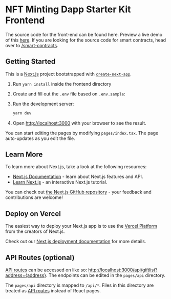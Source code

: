 # NFT Minting Dapp Starter Kit Frontend

The source code for the front-end can be found here. Preview a live demo of this [here](https://nonfungiblecoinbaes.vercel.app/). If you are looking for the source code for smart contracts, head over to [/smart-contracts](/smart-contracts/).

## Getting Started

This is a [Next.js](https://nextjs.org/) project bootstrapped with [`create-next-app`](https://github.com/vercel/next.js/tree/canary/packages/create-next-app).

1. Run `yarn install` inside the frontend directory
2. Create and fill out the `.env` file based on `.env.sample`:

3. Run the development server:

   ```bash
   yarn dev
   ```

4. Open [http://localhost:3000](http://localhost:3000) with your browser to see the result.

You can start editing the pages by modifying `pages/index.tsx`. The page auto-updates as you edit the file.

## Learn More

To learn more about Next.js, take a look at the following resources:

- [Next.js Documentation](https://nextjs.org/docs) - learn about Next.js features and API.
- [Learn Next.js](https://nextjs.org/learn) - an interactive Next.js tutorial.

You can check out [the Next.js GitHub repository](https://github.com/vercel/next.js/) - your feedback and contributions are welcome!

## Deploy on Vercel

The easiest way to deploy your Next.js app is to use the [Vercel Platform](https://vercel.com/new?utm_medium=default-template&filter=next.js&utm_source=create-next-app&utm_campaign=create-next-app-readme) from the creators of Next.js.

Check out our [Next.js deployment documentation](https://nextjs.org/docs/deployment) for more details.

## API Routes (optional)

[API routes](https://nextjs.org/docs/api-routes/introduction) can be accessed on like so: [http://localhost:3000/api/giftlist?address={address}](http://localhost:3000/api/giftlist?address=0x0). The endpoints can be edited in the `pages/api` directory.

The `pages/api` directory is mapped to `/api/*`. Files in this directory are treated as [API routes](https://nextjs.org/docs/api-routes/introduction) instead of React pages.
